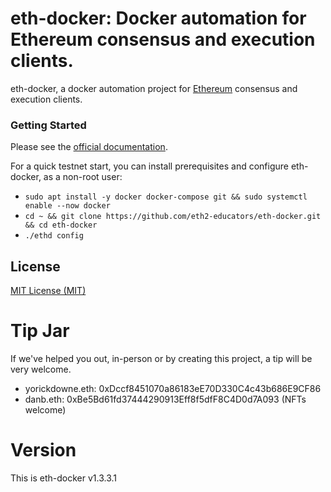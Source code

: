 # eth-docker: Docker automation for Ethereum consensus and execution clients.

eth-docker, a docker automation project for [Ethereum](https://ethereum.org/en/eth2/) consensus and execution clients.

### Getting Started

Please see the [official documentation](https://eth-docker.net).

For a quick testnet start, you can install prerequisites and configure eth-docker, as a non-root user:

* `sudo apt install -y docker docker-compose git && sudo systemctl enable --now docker`
* `cd ~ && git clone https://github.com/eth2-educators/eth-docker.git && cd eth-docker`
* `./ethd config`

## License

[MIT License (MIT)](https://github.com/eth2-educators/eth-docker/blob/master/LICENSE)

# Tip Jar

If we've helped you out, in-person or by creating this project, a tip will be very welcome.

* yorickdowne.eth: 0xDccf8451070a86183eE70D330C4c43b686E9CF86
* danb.eth: 0xBe5Bd61fd37444290913Eff8f5dfF8C4D0d7A093 (NFTs welcome)

# Version

This is eth-docker v1.3.3.1
